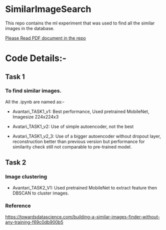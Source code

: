 # SimilarImageSearch
This repo contains the ml experiment that was used to find all the similar images in the database.

[Please Read PDF document in the repo](https://github.com/Aakash-ML/SimilarImageSearch/blob/master/Avatari_Doc.pdf)

# Code Details:- 
## Task 1
### To find similar images.

All the .ipynb are named as:- 

 * Avantari_TASK1_v1: Best performance, Used pretrained MobileNet, Imagesize 224x224x3
  
 * Avatari_TASK1_v2: Use of simple autoencoder, not the best
  
 * Avatari_TASK1_v2_3: Use of a bigger autoencoder without dropout layer, reconstruction better  than previous version but performance for similarity check still not comparable to pre-trained model.

## Task 2
### Image clustering
  * Avantari_TASK2_V1: Used pretrained MobileNet to extract feature then DBSCAN to cluster images.
  
### Reference
 https://towardsdatascience.com/building-a-similar-images-finder-without-any-training-f69c0db900b5
